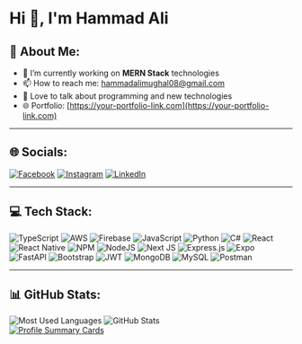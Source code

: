 # **Hi 👋, I'm Hammad Ali**

## 💫 About Me:
- 🌱 I’m currently working on **MERN Stack** technologies  
- 📫 How to reach me: [hammadalimughal08@gmail.com](mailto:hammadalimughal08@gmail.com)  
- 💬 Love to talk about programming and new technologies  
- 🌐 Portfolio: [https://your-portfolio-link.com](https://your-portfolio-link.com)  

---

## 🌐 Socials:
[![Facebook](https://img.shields.io/badge/Facebook-%231877F2.svg?logo=Facebook&logoColor=white)](https://facebook.com/)  [![Instagram](https://img.shields.io/badge/Instagram-%23E4405F.svg?logo=Instagram&logoColor=white)](https://instagram.com/)  [![LinkedIn](https://img.shields.io/badge/LinkedIn-%230077B5.svg?logo=linkedin&logoColor=white)](https://linkedin.com/)  

---

## 💻 Tech Stack:
![TypeScript](https://img.shields.io/badge/TypeScript-%23007ACC.svg?logo=typescript&logoColor=white)
![AWS](https://img.shields.io/badge/AWS-%23FF9900.svg?logo=amazon-aws&logoColor=white)
![Firebase](https://img.shields.io/badge/Firebase-%23039BE5.svg?logo=firebase&logoColor=white)
![JavaScript](https://img.shields.io/badge/JavaScript-%23323330.svg?logo=javascript&logoColor=%23F7DF1E)
![Python](https://img.shields.io/badge/Python-3776AB?logo=python&logoColor=white)
![C#](https://img.shields.io/badge/C%23-239120?logo=c-sharp&logoColor=white)
![React](https://img.shields.io/badge/React-%2320232a.svg?logo=react&logoColor=%2361DAFB)
![React Native](https://img.shields.io/badge/React_Native-%2320232a.svg?logo=react&logoColor=%2361DAFB)
![NPM](https://img.shields.io/badge/NPM-%23000000.svg?logo=npm&logoColor=white)
![NodeJS](https://img.shields.io/badge/Node.js-43853D?logo=node.js&logoColor=white)
![Next JS](https://img.shields.io/badge/Next-black?logo=next.js&logoColor=white)
![Express.js](https://img.shields.io/badge/Express.js-%23404d59.svg?logo=express&logoColor=%2361DAFB)
![Expo](https://img.shields.io/badge/Expo-1B1F23?logo=expo&logoColor=white)
![FastAPI](https://img.shields.io/badge/FastAPI-005571?logo=fastapi)
![Bootstrap](https://img.shields.io/badge/Bootstrap-%23563D7C.svg?logo=bootstrap&logoColor=white)
![JWT](https://img.shields.io/badge/JWT-black?logo=JSON%20web%20tokens)
![MongoDB](https://img.shields.io/badge/MongoDB-%234ea94b.svg?logo=mongodb&logoColor=white)
![MySQL](https://img.shields.io/badge/MySQL-%2300f.svg?logo=mysql&logoColor=white)
![Postman](https://img.shields.io/badge/Postman-FF6C37?logo=postman&logoColor=white)

---

## 📊 GitHub Stats:
![Most Used Languages](https://github-readme-stats.vercel.app/api/top-langs/?username=TheHammadAli&layout=compact&theme=default)  ![GitHub Stats](https://github-readme-stats.vercel.app/api?username=TheHammadAli&show_icons=true&theme=default)  
[![Profile Summary Cards](https://github-profile-summary-cards.vercel.app/api/cards/profile-details?username=TheHammadAli&theme=default)](https://github.com/vn7n24fzkq/github-profile-summary-cards)
